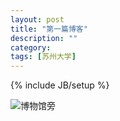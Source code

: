 ```yaml
---
layout: post
title: "第一篇博客"
description: ""
category:
tags: [苏州大学]
---
```

{% include JB/setup %}
<!--
![博物馆旁](http://jeremybai.github.com/images/2014-01-09-hello-world-1.jpg)
![逸夫楼前自行车](http://jeremybai.github.com/images/2014-01-09-hello-world-2.jpg)
![钟楼石柱](http://jeremybai.github.com/images/2014-01-09-hello-world-3.jpg)
-->
![博物馆旁]({{site.img_url}}/2014-01-09-hello-world-1.jpg)  